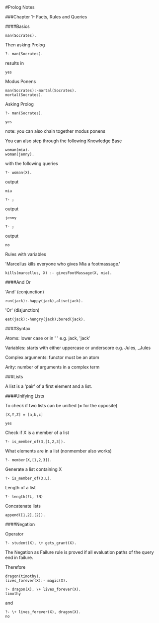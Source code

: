 #Prolog Notes

###Chapter 1- Facts, Rules and Queries 

####Basics 

```
man(Socrates).
```

Then asking Prolog

```
?- man(Socrates).
```

results in 

```
yes 
```

Modus Ponens

```
man(Socrates):-mortal(Socrates).
mortal(Socrates).
```

Asking Prolog 

```
?- man(Socrates).
```

```
yes
```

note: you can also chain together modus ponens

You can also step through the following Knowledge Base

```
woman(mia).
woman(jenny).
```

with the following queries 

```
?- woman(X).
```
output
```
mia
```
```
?- ;
```
output
```
jenny
```
```
?- ;
```
output
```
no
```

Rules with variables

'Marcellus kills everyone who gives Mia a footmassage.'

```
kills(marcellus, X) :- givesFootMassage(X, mia).
```




####And Or

'And' (conjunction)

```run(jack):-happy(jack),alive(jack). ```


'Or' (disjunction)


```eat(jack):-hungry(jack);bored(jack). ```

####Syntax

Atoms: lower case or in ' ' e.g. jack, 'jack'

Variables: starts with either uppercase or underscore e.g. Jules, _Jules 

Complex arguments: functor must be an atom

Arity: number of arguments in a complex term


###Lists

A list is a 'pair' of a first element and a list.

####Unifying Lists

To check if two lists can be unified (\= for the opposite)

```
[X,Y,Z] = [a,b,c]
```
```
yes
```
Check if X is a member of a list

```
?- is_member_of(3,[1,2,3]).
```

What elements are in a list (nonmember also works)

```
?- member(X,[1,2,3]).
```

Generate a list containing X

```
?- is_member_of(3,L).
```

Length of a list

```
?- length(?L, ?N)
```

Concatenate lists

```
append([1,2],[2]).
```

####Negation 

Operator 

```
?- student(X), \+ gets_grant(X).
```

The Negation as Failure rule is proved if all evaluation paths of the query end in failure.

Therefore

```
dragon(timothy).
lives_forever(X):- magic(X).

?- dragon(X), \+ lives_forever(X).
timothy 
```
and 
```
?- \+ lives_forever(X), dragon(X).
no
```









